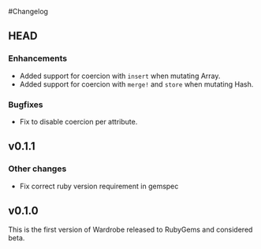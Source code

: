 #Changelog

## HEAD

### Enhancements

* Added support for coercion with `insert` when mutating Array.
* Added support for coercion with `merge!` and `store` when mutating Hash.

### Bugfixes

* Fix to disable coercion per attribute.

## v0.1.1

### Other changes

* Fix correct ruby version requirement in gemspec

## v0.1.0

This is the first version of Wardrobe released to RubyGems and considered beta.
